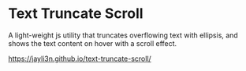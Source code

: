# Text Truncate Scroll

A light-weight js utility that truncates overflowing text with ellipsis, and shows the text content on hover with a scroll effect. 

https://jayli3n.github.io/text-truncate-scroll/
